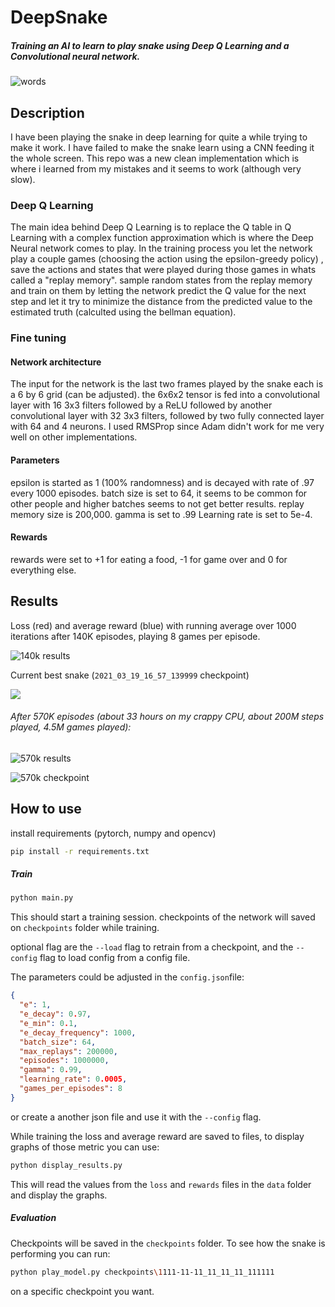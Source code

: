 # DeepSnake
##### Training an AI to learn to play snake using Deep Q Learning and a Convolutional neural network.

![words](570K_snake.gif)

## Description
I have been playing the snake in deep learning for quite a while trying to make it work.
I have failed to make the snake learn using a CNN feeding it the whole screen.
This repo was a new clean implementation which is where i learned from my mistakes and it seems to work (although 
very slow).

### Deep Q Learning 
The main idea behind Deep Q Learning is to replace the Q table in Q Learning with a complex function approximation 
which is where the Deep Neural network comes to play.
In the training process you let the network play a couple games (choosing the action using the epsilon-greedy policy)
, save the actions and states that were played during those games in whats called a "replay memory".
sample random states from the replay memory and train on them by letting the network predict the Q value for the next
 step and let it try to minimize the distance from the predicted value to the estimated truth (calculted using the 
 bellman equation).

### Fine tuning

#### Network architecture
The input for the network is the last two frames played by the snake each is a 6 by 6 grid (can be adjusted).
the 6x6x2 tensor is fed into a convolutional layer with 16 3x3 filters followed by a ReLU followed by another 
convolutional layer with 32 3x3 filters, followed by two fully connected layer with 64 and 4 neurons.
I used RMSProp since Adam didn't work for me very well on other implementations.

#### Parameters
epsilon is started as 1 (100% randomness) and is decayed with rate of .97 every 1000 episodes.
batch size is set to 64, it seems to be common for other people and higher batches seems to not get better results.
replay memory size is 200,000.
gamma is set to .99
Learning rate is set to 5e-4.

#### Rewards
rewards were set to +1 for eating a food, -1 for game over and 0 for everything else. 


## Results
Loss (red) and average reward (blue) with running average over 1000 iterations after 140K episodes, playing 8 games 
per episode.

![140k results](loss_reward_140k.png "results")

Current best snake (`2021_03_19_16_57_139999` checkpoint)

![](2021_03_19_16_57_139999.gif)



###### After 570K episodes (about 33 hours on my crappy CPU, about 200M steps played, 4.5M games played):

![570k results](loss_rewards_570K.png "results")

![570k checkpoint](570K_snake.gif)




## How to use
install requirements (pytorch, numpy and opencv)
```bash
pip install -r requirements.txt
```

##### Train
```bash
python main.py
```
This should start a training session.
checkpoints of the network will saved on `checkpoints` folder while training.

optional flag are the `--load` flag to retrain from a checkpoint,
and the `--config` flag to load config from a config file. 

The parameters could be adjusted in the `config.json`file:
```json
{
  "e": 1,
  "e_decay": 0.97,
  "e_min": 0.1,
  "e_decay_frequency": 1000,
  "batch_size": 64,
  "max_replays": 200000,
  "episodes": 1000000,
  "gamma": 0.99,
  "learning_rate": 0.0005,
  "games_per_episodes": 8
}
```
or create a another json file and use it with the `--config` flag.

While training the loss and average reward are saved to files, to display graphs of those metric you can use:
```bash
python display_results.py
```
This will read the values from the `loss` and `rewards` files in the `data` folder and display the graphs.


##### Evaluation
Checkpoints will be saved in the `checkpoints` folder.
To see how the snake is performing you can run:
```bash
python play_model.py checkpoints\1111-11-11_11_11_11_111111
```
on a specific checkpoint you want.
